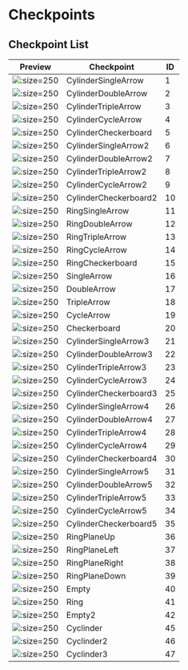 # Checkpoints

## Checkpoint List

| Preview                                 | Checkpoint                  | ID   |
| ----------------------------------------| --------------------------- | ---- |
| ![](checkpoint_img/01.jpg ':size=250')  | CylinderSingleArrow         | 1    |
| ![](checkpoint_img/02.jpg ':size=250')  | CylinderDoubleArrow         | 2    |
| ![](checkpoint_img/03.jpg ':size=250')  | CylinderTripleArrow         | 3    |
| ![](checkpoint_img/04.jpg ':size=250')  | CylinderCycleArrow          | 4    |
| ![](checkpoint_img/05.jpg ':size=250')  | CylinderCheckerboard        | 5    |
| ![](checkpoint_img/06.jpg ':size=250')  | CylinderSingleArrow2        | 6    |
| ![](checkpoint_img/07.jpg ':size=250')  | CylinderDoubleArrow2        | 7    |
| ![](checkpoint_img/08.jpg ':size=250')  | CylinderTripleArrow2        | 8    |
| ![](checkpoint_img/09.jpg ':size=250')  | CylinderCycleArrow2         | 9    |
| ![](checkpoint_img/10.jpg ':size=250')  | CylinderCheckerboard2       | 10   |
| ![](checkpoint_img/11.jpg ':size=250')  | RingSingleArrow				| 11   |
| ![](checkpoint_img/12.jpg ':size=250')  | RingDoubleArrow				| 12   |
| ![](checkpoint_img/13.jpg ':size=250')  | RingTripleArrow				| 13   |
| ![](checkpoint_img/14.jpg ':size=250')  | RingCycleArrow			    | 14   |
| ![](checkpoint_img/15.jpg ':size=250')  | RingCheckerboard            | 15   |
| ![](checkpoint_img/16.jpg ':size=250')  | SingleArrow                 | 16   |
| ![](checkpoint_img/17.jpg ':size=250')  | DoubleArrow                 | 17   |
| ![](checkpoint_img/18.jpg ':size=250')  | TripleArrow                 | 18   |
| ![](checkpoint_img/19.jpg ':size=250')  | CycleArrow                  | 19   |
| ![](checkpoint_img/20.jpg ':size=250')  | Checkerboard                | 20   |
| ![](checkpoint_img/21.jpg ':size=250')  | CylinderSingleArrow3        | 21   |
| ![](checkpoint_img/22.jpg ':size=250')  | CylinderDoubleArrow3        | 22   |
| ![](checkpoint_img/23.jpg ':size=250')  | CylinderTripleArrow3        | 23   |
| ![](checkpoint_img/24.jpg ':size=250')  | CylinderCycleArrow3         | 24   |
| ![](checkpoint_img/25.jpg ':size=250')  | CylinderCheckerboard3       | 25   |
| ![](checkpoint_img/26.jpg ':size=250')  | CylinderSingleArrow4        | 26   |
| ![](checkpoint_img/27.jpg ':size=250')  | CylinderDoubleArrow4        | 27   |
| ![](checkpoint_img/28.jpg ':size=250')  | CylinderTripleArrow4        | 28   |
| ![](checkpoint_img/29.jpg ':size=250')  | CylinderCycleArrow4        	| 29   |
| ![](checkpoint_img/30.jpg ':size=250')  | CylinderCheckerboard4       | 30   |
| ![](checkpoint_img/31.jpg ':size=250')  | CylinderSingleArrow5        | 31   |
| ![](checkpoint_img/32.jpg ':size=250')  | CylinderDoubleArrow5        | 32   |
| ![](checkpoint_img/33.jpg ':size=250')  | CylinderTripleArrow5        | 33   |
| ![](checkpoint_img/34.jpg ':size=250')  | CylinderCycleArrow5        	| 34   |
| ![](checkpoint_img/35.jpg ':size=250')  | CylinderCheckerboard5       | 35   |
| ![](checkpoint_img/36.jpg ':size=250')  | RingPlaneUp			        | 36   |
| ![](checkpoint_img/37.jpg ':size=250')  | RingPlaneLeft		        | 37   |
| ![](checkpoint_img/38.jpg ':size=250')  | RingPlaneRight		        | 38   |
| ![](checkpoint_img/39.jpg ':size=250')  | RingPlaneDown		        | 39   |
| ![](checkpoint_img/40.jpg ':size=250')  | Empty				        | 40   |
| ![](checkpoint_img/41.jpg ':size=250')  | Ring				        | 41   |
| ![](checkpoint_img/42.jpg ':size=250')  | Empty2		        		| 42   |
| ![](checkpoint_img/45.jpg ':size=250')  | Cyclinder 			        | 45   |
| ![](checkpoint_img/46.jpg ':size=250')  | Cyclinder2 			        | 46   |
| ![](checkpoint_img/47.jpg ':size=250')  | Cyclinder3 			        | 47   |


